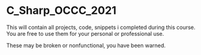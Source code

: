 # C_Sharp_OCCC_2021
This will contain all projects, code, snippets i completed during this course.
You are free to use them for your personal or professional use.

These may be broken or nonfunctional, you have been warned.
